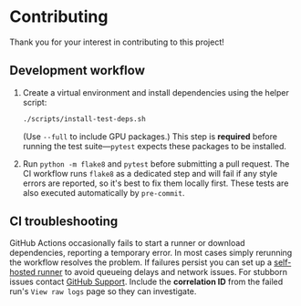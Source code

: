 # Contributing

Thank you for your interest in contributing to this project!

## Development workflow

1. Create a virtual environment and install dependencies using the helper
   script:

    ```bash
    ./scripts/install-test-deps.sh
    ```
   (Use `--full` to include GPU packages.) This step is **required** before
   running the test suite—`pytest` expects these packages to be installed.
2. Run `python -m flake8` and `pytest` before submitting a pull request. The CI
   workflow runs `flake8` as a dedicated step and will fail if any style errors
   are reported, so it's best to fix them locally first. These tests are also
   executed automatically by `pre-commit`.

## CI troubleshooting

GitHub Actions occasionally fails to start a runner or download dependencies, reporting a temporary error. In most cases simply rerunning the workflow resolves the problem. If failures persist you can set up a [self-hosted runner](https://docs.github.com/actions/hosting-your-own-runners) to avoid queueing delays and network issues. For stubborn issues contact [GitHub Support](https://support.github.com/). Include the **correlation ID** from the failed run's `View raw logs` page so they can investigate.
